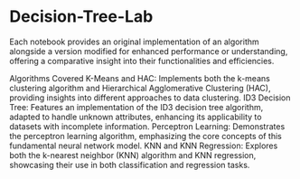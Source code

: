 # Decision-Tree-Lab
Each notebook provides an original implementation of an algorithm alongside a version modified for enhanced performance or understanding, offering a comparative insight into their functionalities and efficiencies.

Algorithms Covered
K-Means and HAC: Implements both the k-means clustering algorithm and Hierarchical Agglomerative Clustering (HAC), providing insights into different approaches to data clustering.
ID3 Decision Tree: Features an implementation of the ID3 decision tree algorithm, adapted to handle unknown attributes, enhancing its applicability to datasets with incomplete information.
Perceptron Learning: Demonstrates the perceptron learning algorithm, emphasizing the core concepts of this fundamental neural network model.
KNN and KNN Regression: Explores both the k-nearest neighbor (KNN) algorithm and KNN regression, showcasing their use in both classification and regression tasks.

